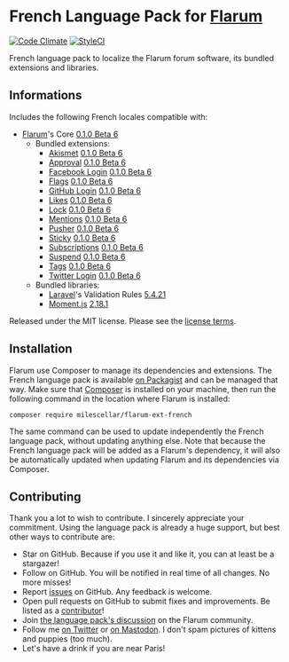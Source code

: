 # French Language Pack for [Flarum](http://flarum.org/)

[![Code Climate](https://codeclimate.com/github/milescellar/flarum-ext-french/badges/gpa.svg)](https://codeclimate.com/github/milescellar/flarum-ext-french) [![StyleCI](https://styleci.io/repos/70081209/shield?style=flat&branch=master)](https://styleci.io/repos/70081209)

French language pack to localize the Flarum forum software, its bundled extensions and libraries.

## Informations

Includes the following French locales compatible with:

- [Flarum](https://github.com/flarum/core)'s Core [0.1.0 Beta 6](https://github.com/flarum/core/releases/tag/v0.1.0-beta.6)
  - Bundled extensions:
    - [Akismet](https://github.com/flarum/flarum-ext-akismet) [0.1.0 Beta 6](https://github.com/flarum/flarum-ext-akismet/releases/tag/v0.1.0-beta.6)
    - [Approval](https://github.com/flarum/flarum-ext-approval) [0.1.0 Beta 6](https://github.com/flarum/flarum-ext-approval/releases/tag/v0.1.0-beta.6)
    - [Facebook Login](https://github.com/flarum/flarum-ext-auth-facebook) [0.1.0 Beta 6](https://github.com/flarum/flarum-ext-auth-facebook/releases/tag/v0.1.0-beta.6)
    - [Flags](https://github.com/flarum/flarum-ext-flags) [0.1.0 Beta 6](https://github.com/flarum/flarum-ext-flags/releases/tag/v0.1.0-beta.6)
    - [GitHub Login](https://github.com/flarum/flarum-ext-auth-github) [0.1.0 Beta 6](https://github.com/flarum/flarum-ext-auth-github/releases/tag/v0.1.0-beta.6)
    - [Likes](https://github.com/flarum/flarum-ext-likes) [0.1.0 Beta 6](https://github.com/flarum/flarum-ext-likes/releases/tag/v0.1.0-beta.6)
    - [Lock](https://github.com/flarum/flarum-ext-lock) [0.1.0 Beta 6](https://github.com/flarum/flarum-ext-lock/releases/tag/v0.1.0-beta.6)
    - [Mentions](https://github.com/flarum/flarum-ext-mentions) [0.1.0 Beta 6](https://github.com/flarum/flarum-ext-mentions/releases/tag/v0.1.0-beta.6)
    - [Pusher](https://github.com/flarum/flarum-ext-pusher) [0.1.0 Beta 6](https://github.com/flarum/flarum-ext-pusher/releases/tag/v0.1.0-beta.6)
    - [Sticky](https://github.com/flarum/flarum-ext-sticky) [0.1.0 Beta 6](https://github.com/flarum/flarum-ext-sticky/releases/tag/v0.1.0-beta.6)
    - [Subscriptions](https://github.com/flarum/flarum-ext-subscriptions) [0.1.0 Beta 6](https://github.com/flarum/flarum-ext-subscriptions/releases/tag/v0.1.0-beta.6)
    - [Suspend](https://github.com/flarum/flarum-ext-suspend) [0.1.0 Beta 6](https://github.com/flarum/flarum-ext-suspend/releases/tag/v0.1.0-beta.6)
    - [Tags](https://github.com/flarum/flarum-ext-tags) [0.1.0 Beta 6](https://github.com/flarum/flarum-ext-tags/releases/tag/v0.1.0-beta.6)
    - [Twitter Login](https://github.com/flarum/flarum-ext-auth-twitter) [0.1.0 Beta 6](https://github.com/flarum/flarum-ext-auth-twitter/releases/tag/v0.1.0-beta.6)
  - Bundled libraries:
    - [Laravel](https://github.com/laravel/laravel)'s Validation Rules [5.4.21](https://github.com/laravel/laravel/releases/tag/v5.4.21)
    - [Moment.js](https://github.com/moment/moment) [2.18.1](https://github.com/moment/moment/releases/tag/2.18.1)

Released under the MIT license. Please see the [license terms](https://github.com/milescellar/flarum-ext-french/blob/master/LICENSE).

## Installation

Flarum use Composer to manage its dependencies and extensions. The French language pack is available [on Packagist](https://packagist.org/packages/milescellar/flarum-ext-french) and can be managed that way. Make sure that [Composer](https://getcomposer.org/) is installed on your machine, then run the following command in the location where Flarum is installed:

```shell
composer require milescellar/flarum-ext-french
```

The same command can be used to update independently the French language pack, without updating anything else. Note that because the French language pack will be added as a Flarum's dependency, it will also be automatically updated when updating Flarum and its dependencies via Composer.

## Contributing

Thank you a lot to wish to contribute. I sincerely appreciate your commitment. Using the language pack is already a huge support, but best other ways to contribute are:

- Star on GitHub. Because if you use it and like it, you can at least be a stargazer!
- Follow on GitHub. You will be notified in real time of all changes. No more misses!
- Report [issues](https://github.com/milescellar/flarum-ext-french/issues) on GitHub. Any feedback is welcome.
- Open pull requests on GitHub to submit fixes and improvements. Be listed as a [contributor](https://github.com/milescellar/flarum-ext-french/graphs/contributors)!
- Join [the language pack's discussion](https://discuss.flarum.org/d/615-french-language-pack) on the Flarum community.
- Follow me [on Twitter](https://twitter.com/milescellar) or [on Mastodon](https://mastodon.social/@milescellar). I don't spam pictures of kittens and puppies (too much).
- Let's have a drink if you are near Paris!
